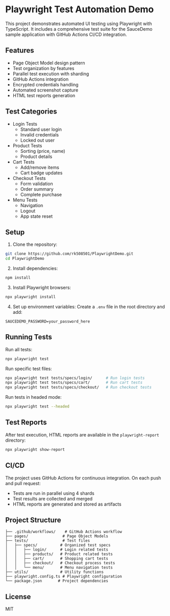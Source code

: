 # Playwright Test Automation Demo

This project demonstrates automated UI testing using Playwright with TypeScript. It includes a comprehensive test suite for the SauceDemo sample application with GitHub Actions CI/CD integration.

## Features

- Page Object Model design pattern
- Test organization by features
- Parallel test execution with sharding
- GitHub Actions integration
- Encrypted credentials handling
- Automated screenshot capture
- HTML test reports generation

## Test Categories

- Login Tests
  - Standard user login
  - Invalid credentials
  - Locked out user
- Product Tests
  - Sorting (price, name)
  - Product details
- Cart Tests
  - Add/remove items
  - Cart badge updates
- Checkout Tests
  - Form validation
  - Order summary
  - Complete purchase
- Menu Tests
  - Navigation
  - Logout
  - App state reset

## Setup

1. Clone the repository:
```bash
git clone https://github.com/rk508501/PlaywrightDemo.git
cd PlaywrightDemo
```

2. Install dependencies:
```bash
npm install
```

3. Install Playwright browsers:
```bash
npx playwright install
```

4. Set up environment variables:
Create a `.env` file in the root directory and add:
```
SAUCEDEMO_PASSWORD=your_password_here
```

## Running Tests

Run all tests:
```bash
npx playwright test
```

Run specific test files:
```bash
npx playwright test tests/specs/login/      # Run login tests
npx playwright test tests/specs/cart/       # Run cart tests
npx playwright test tests/specs/checkout/   # Run checkout tests
```

Run tests in headed mode:
```bash
npx playwright test --headed
```

## Test Reports

After test execution, HTML reports are available in the `playwright-report` directory:
```bash
npx playwright show-report
```

## CI/CD

The project uses GitHub Actions for continuous integration. On each push and pull request:
- Tests are run in parallel using 4 shards
- Test results are collected and merged
- HTML reports are generated and stored as artifacts

## Project Structure

```
├── .github/workflows/    # GitHub Actions workflow
├── pages/               # Page Object Models
├── tests/               # Test files
│   ├── specs/          # Organized test specs
│   │   ├── login/      # Login related tests
│   │   ├── products/   # Product related tests
│   │   ├── cart/       # Shopping cart tests
│   │   ├── checkout/   # Checkout process tests
│   │   └── menu/       # Menu navigation tests
├── utils/              # Utility functions
├── playwright.config.ts # Playwright configuration
└── package.json       # Project dependencies
```

## License

MIT
